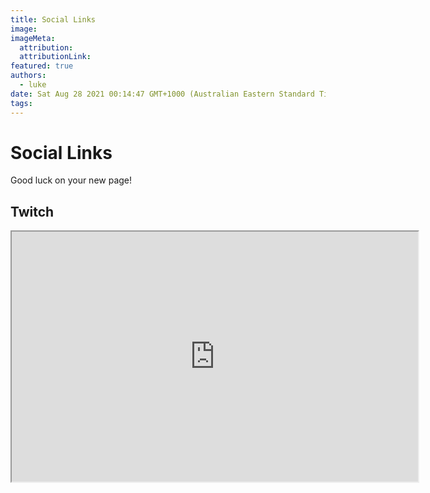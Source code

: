 ```yaml
---
title: Social Links
image:
imageMeta:
  attribution:
  attributionLink:
featured: true
authors:
  - luke
date: Sat Aug 28 2021 00:14:47 GMT+1000 (Australian Eastern Standard Time)
tags:
---
```


# Social Links

Good luck on your new page!

## Twitch

<iframe
  src="https://player.twitch.tv/?channel=robotichead&parent=robotichead.me&autoplay=true"
  height="400"
  width="650"
  allowfullscreen="true">
</iframe>


